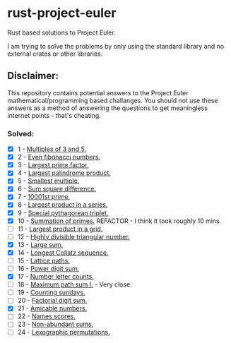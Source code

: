# rust-project-euler
Rust based solutions to Project Euler.

I am trying to solve the problems by only using the standard library and no external crates or other libraries.

## Disclaimer:
This repository contains potential answers to the Project Euler mathematical/programming based challanges. You should not use these answers as a method of answering the questions to get meaningless internet points - that's cheating. 

### Solved:
- [x] 1 - [Multiples of 3 and 5.](multiples_of_3_and_5-1)
- [x] 2 - [Even fibonacci numbers.](even_fibonacci_numbers-2)
- [x] 3 - [Largest prime factor.](largest_prime_factor-3)
- [x] 4 - [Largest palindrome product.](largest_palindrome_product-4)
- [x] 5 - [Smallest multiple.](smallest_multiple-5)
- [x] 6 - [Sum square difference.](sum_square_difference-6)
- [x] 7 - [10001st prime.](I0001st_prime-7)
- [x] 8 - [Largest product in a series.](largest_product_in_a_series-8)
- [x] 9 - [Special pythagorean triplet.](special_pythagorean_triplet-9)
- [x] 10 - [Summation of primes.](summation_of_primes-10) REFACTOR - I think it took roughly 10 mins.
- [ ] 11 - [Largest product in a grid.](largest_product_in_a_grid-11)
- [ ] 12 - [Highly divisible triangular number.](highly_divisible_triangular_number-12)
- [x] 13 - [Large sum.](large_sum-13)
- [x] 14 - [Longest Collatz sequence.](longest_collatz_sequence-14)
- [ ] 15 - [Lattice paths.](lattice_paths-15)
- [ ] 16 - [Power digit sum.](power_digit_sum-16)
- [x] 17 - [Number letter counts.](number_letter_counts-17)
- [ ] 18 - [Maximum path sum I.](maximum_path_sum_I-18) - Very close.
- [ ] 19 - [Counting sundays.](counting_sundays-19)
- [ ] 20 - [Factorial digit sum.](factorial_digit_sum-20)
- [x] 21 - [Amicable numbers.](amicable_numbers-21)
- [ ] 22 - [Names scores.](names_scores-22)
- [ ] 23 - [Non-abundant sums.](non-abundant_sums-23)
- [ ] 24 - [Lexographic permutations.](lexographic_permutations-24)

